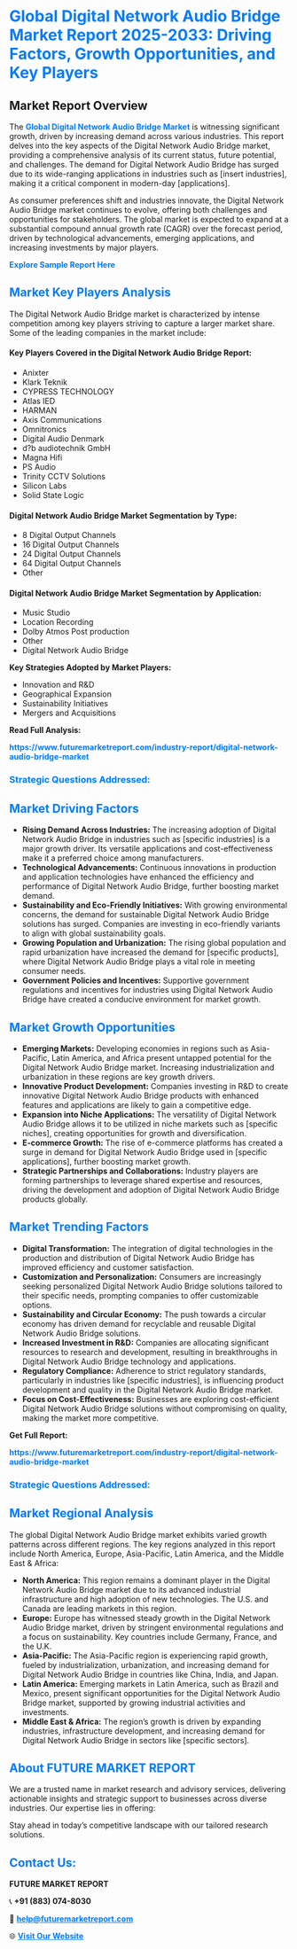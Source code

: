 <h1 style="color: #007BFF;">Global Digital Network Audio Bridge Market Report 2025-2033: Driving Factors, Growth Opportunities, and Key Players</h1>

<section id="overview">
<h2>Market Report Overview</h2>
<p>The <a href="https://www.futuremarketreport.com/industry-report/digital-network-audio-bridge-market" style="color: #007BFF; text-decoration: none;"><strong>Global Digital Network Audio Bridge Market</strong></a> is witnessing significant growth, driven by increasing demand across various industries. This report delves into the key aspects of the Digital Network Audio Bridge market, providing a comprehensive analysis of its current status, future potential, and challenges. The demand for Digital Network Audio Bridge has surged due to its wide-ranging applications in industries such as [insert industries], making it a critical component in modern-day [applications].</p>
<p>As consumer preferences shift and industries innovate, the Digital Network Audio Bridge market continues to evolve, offering both challenges and opportunities for stakeholders. The global market is expected to expand at a substantial compound annual growth rate (CAGR) over the forecast period, driven by technological advancements, emerging applications, and increasing investments by major players.</p>
</section>

<section id="overview">
<p><a href="https://www.futuremarketreport.com/request-sample/reportId=127989" style="color: #007BFF; text-decoration: none;"><strong>Explore Sample Report Here</strong></a></p>
</section>

<section id="key-players">
<h2 style="color: #007BFF;">Market Key Players Analysis</h2>
<p>The Digital Network Audio Bridge market is characterized by intense competition among key players striving to capture a larger market share. Some of the leading companies in the market include:</p>
<h4>Key Players Covered in the Digital Network Audio Bridge Report:</h4>
<ul><li>Anixter</li><li>Klark Teknik</li><li>CYPRESS TECHNOLOGY</li><li>Atlas IED</li><li>HARMAN</li><li>Axis Communications</li><li>Omnitronics</li><li>Digital Audio Denmark</li><li>d?b audiotechnik GmbH</li><li>Magna Hifi</li><li>PS Audio</li><li>Trinity CCTV Solutions</li><li>Silicon Labs</li><li>Solid State Logic</li></ul>
<h4>Digital Network Audio Bridge Market Segmentation by Type:</h4>
<ul><li>8 Digital Output Channels</li><li>16 Digital Output Channels</li><li>24 Digital Output Channels</li><li>64 Digital Output Channels</li><li>Other</li></ul>

<h4>Digital Network Audio Bridge Market Segmentation by Application:</h4>
<ul><li>Music Studio</li><li>Location Recording</li><li>Dolby Atmos Post production</li><li>Other</li><li>Digital Network Audio Bridge</li></ul>
<p><strong>Key Strategies Adopted by Market Players:</strong></p>
<ul>
<li>Innovation and R&D</li>
<li>Geographical Expansion</li>
<li>Sustainability Initiatives</li>
<li>Mergers and Acquisitions</li>
</ul>
</section>

<section>
<p><strong>Read Full Analysis: </strong></p><a href="https://www.futuremarketreport.com/industry-report/digital-network-audio-bridge-market" style="color: #007BFF; text-decoration: none;"><strong>https://www.futuremarketreport.com/industry-report/digital-network-audio-bridge-market</strong></a>
<h3 style="color: #007BFF;">Strategic Questions Addressed:</h3>
</section>

<section id="driving-factors">
<h2 style="color: #007BFF;">Market Driving Factors</h2>
<ul>
<li><strong>Rising Demand Across Industries:</strong> The increasing adoption of Digital Network Audio Bridge in industries such as [specific industries] is a major growth driver. Its versatile applications and cost-effectiveness make it a preferred choice among manufacturers.</li>
<li><strong>Technological Advancements:</strong> Continuous innovations in production and application technologies have enhanced the efficiency and performance of Digital Network Audio Bridge, further boosting market demand.</li>
<li><strong>Sustainability and Eco-Friendly Initiatives:</strong> With growing environmental concerns, the demand for sustainable Digital Network Audio Bridge solutions has surged. Companies are investing in eco-friendly variants to align with global sustainability goals.</li>
<li><strong>Growing Population and Urbanization:</strong> The rising global population and rapid urbanization have increased the demand for [specific products], where Digital Network Audio Bridge plays a vital role in meeting consumer needs.</li>
<li><strong>Government Policies and Incentives:</strong> Supportive government regulations and incentives for industries using Digital Network Audio Bridge have created a conducive environment for market growth.</li>
</ul>
</section>

<section id="growth-opportunities">
<h2 style="color: #007BFF;">Market Growth Opportunities</h2>
<ul>
<li><strong>Emerging Markets:</strong> Developing economies in regions such as Asia-Pacific, Latin America, and Africa present untapped potential for the Digital Network Audio Bridge market. Increasing industrialization and urbanization in these regions are key growth drivers.</li>
<li><strong>Innovative Product Development:</strong> Companies investing in R&D to create innovative Digital Network Audio Bridge products with enhanced features and applications are likely to gain a competitive edge.</li>
<li><strong>Expansion into Niche Applications:</strong> The versatility of Digital Network Audio Bridge allows it to be utilized in niche markets such as [specific niches], creating opportunities for growth and diversification.</li>
<li><strong>E-commerce Growth:</strong> The rise of e-commerce platforms has created a surge in demand for Digital Network Audio Bridge used in [specific applications], further boosting market growth.</li>
<li><strong>Strategic Partnerships and Collaborations:</strong> Industry players are forming partnerships to leverage shared expertise and resources, driving the development and adoption of Digital Network Audio Bridge products globally.</li>
</ul>
</section>

<section id="trending-factors">
<h2 style="color: #007BFF;">Market Trending Factors</h2>
<ul>
<li><strong>Digital Transformation:</strong> The integration of digital technologies in the production and distribution of Digital Network Audio Bridge has improved efficiency and customer satisfaction.</li>
<li><strong>Customization and Personalization:</strong> Consumers are increasingly seeking personalized Digital Network Audio Bridge solutions tailored to their specific needs, prompting companies to offer customizable options.</li>
<li><strong>Sustainability and Circular Economy:</strong> The push towards a circular economy has driven demand for recyclable and reusable Digital Network Audio Bridge solutions.</li>
<li><strong>Increased Investment in R&D:</strong> Companies are allocating significant resources to research and development, resulting in breakthroughs in Digital Network Audio Bridge technology and applications.</li>
<li><strong>Regulatory Compliance:</strong> Adherence to strict regulatory standards, particularly in industries like [specific industries], is influencing product development and quality in the Digital Network Audio Bridge market.</li>
<li><strong>Focus on Cost-Effectiveness:</strong> Businesses are exploring cost-efficient Digital Network Audio Bridge solutions without compromising on quality, making the market more competitive.</li>
</ul>
</section>

<section>
<p><strong>Get Full Report: </strong></p><a href="https://www.futuremarketreport.com/industry-report/digital-network-audio-bridge-market" style="color: #007BFF; text-decoration: none;"><strong>https://www.futuremarketreport.com/industry-report/digital-network-audio-bridge-market</strong></a>
<h3 style="color: #007BFF;">Strategic Questions Addressed:</h3>
</section>


<section id="regional-analysis">
<h2 style="color: #007BFF;">Market Regional Analysis</h2>
<p>The global Digital Network Audio Bridge market exhibits varied growth patterns across different regions. The key regions analyzed in this report include North America, Europe, Asia-Pacific, Latin America, and the Middle East & Africa:</p>
<ul>
<li><strong>North America:</strong> This region remains a dominant player in the Digital Network Audio Bridge market due to its advanced industrial infrastructure and high adoption of new technologies. The U.S. and Canada are leading markets in this region.</li>
<li><strong>Europe:</strong> Europe has witnessed steady growth in the Digital Network Audio Bridge market, driven by stringent environmental regulations and a focus on sustainability. Key countries include Germany, France, and the U.K.</li>
<li><strong>Asia-Pacific:</strong> The Asia-Pacific region is experiencing rapid growth, fueled by industrialization, urbanization, and increasing demand for Digital Network Audio Bridge in countries like China, India, and Japan.</li>
<li><strong>Latin America:</strong> Emerging markets in Latin America, such as Brazil and Mexico, present significant opportunities for the Digital Network Audio Bridge market, supported by growing industrial activities and investments.</li>
<li><strong>Middle East & Africa:</strong> The region’s growth is driven by expanding industries, infrastructure development, and increasing demand for Digital Network Audio Bridge in sectors like [specific sectors].</li>
</ul>
</section>

<footer>
<h2 style="color: #007BFF;">About FUTURE MARKET REPORT</h2>
<p>We are a trusted name in market research and advisory services, delivering actionable insights and strategic support to businesses across diverse industries. Our expertise lies in offering:</p>

<p>Stay ahead in today’s competitive landscape with our tailored research solutions.</p>

<h2 style="color: #007BFF;">Contact Us:</h2>
<p><strong>FUTURE MARKET REPORT</strong></p>
<p>📞 <strong>+91 (883) 074-8030</strong></p>
<p>📧 <strong><a href="mailto:help@futuremarketreport.com" style="color: #007BFF;">help@futuremarketreport.com</a></strong></p>
<p>🌐 <strong><a href="https://www.futuremarketreport.com/" style="color: #007BFF;">Visit Our Website</a></strong></p>
</footer>